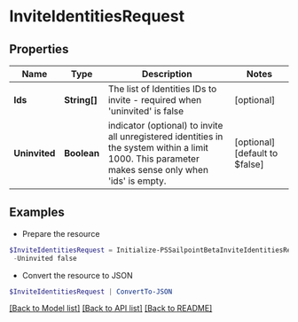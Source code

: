 # InviteIdentitiesRequest
## Properties

Name | Type | Description | Notes
------------ | ------------- | ------------- | -------------
**Ids** | **String[]** | The list of Identities IDs to invite - required when &#39;uninvited&#39; is false | [optional] 
**Uninvited** | **Boolean** | indicator (optional) to invite all unregistered identities in the system within a limit 1000. This parameter makes sense only when &#39;ids&#39; is empty. | [optional] [default to $false]

## Examples

- Prepare the resource
```powershell
$InviteIdentitiesRequest = Initialize-PSSailpointBetaInviteIdentitiesRequest  -Ids [2b568c65bc3c4c57a43bd97e3a8e55, 2c9180867769897d01776ed5f125512f] `
 -Uninvited false
```

- Convert the resource to JSON
```powershell
$InviteIdentitiesRequest | ConvertTo-JSON
```

[[Back to Model list]](../README.md#documentation-for-models) [[Back to API list]](../README.md#documentation-for-api-endpoints) [[Back to README]](../README.md)

